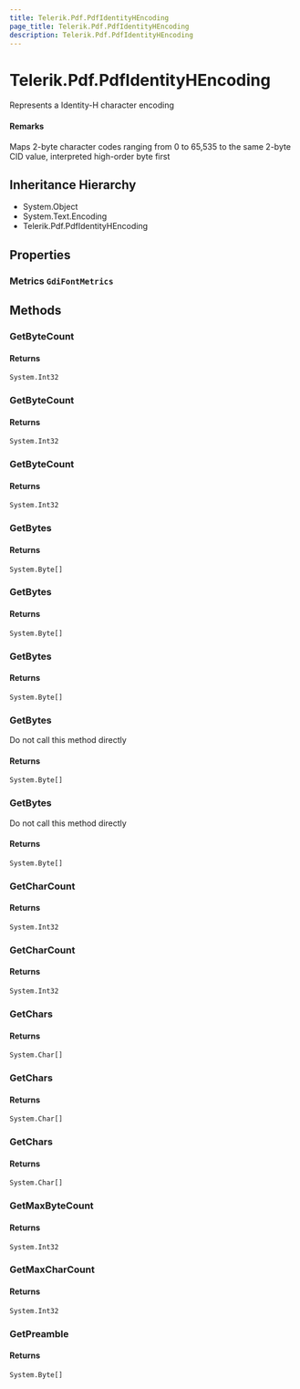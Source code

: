```yaml
---
title: Telerik.Pdf.PdfIdentityHEncoding
page_title: Telerik.Pdf.PdfIdentityHEncoding
description: Telerik.Pdf.PdfIdentityHEncoding
---
```


# Telerik.Pdf.PdfIdentityHEncoding

Represents a Identity-H character encoding

#### Remarks
Maps 2-byte character codes ranging from 0 to 65,535 to 
                the same 2-byte CID value, interpreted high-order byte first

## Inheritance Hierarchy

* System.Object
* System.Text.Encoding
* Telerik.Pdf.PdfIdentityHEncoding

## Properties

###  Metrics `GdiFontMetrics`

## Methods

###  GetByteCount

#### Returns

`System.Int32` 

###  GetByteCount

#### Returns

`System.Int32` 

###  GetByteCount

#### Returns

`System.Int32` 

###  GetBytes

#### Returns

`System.Byte[]` 

###  GetBytes

#### Returns

`System.Byte[]` 

###  GetBytes

#### Returns

`System.Byte[]` 

###  GetBytes

Do not call this method directly

#### Returns

`System.Byte[]` 

###  GetBytes

Do not call this method directly

#### Returns

`System.Byte[]` 

###  GetCharCount

#### Returns

`System.Int32` 

###  GetCharCount

#### Returns

`System.Int32` 

###  GetChars

#### Returns

`System.Char[]` 

###  GetChars

#### Returns

`System.Char[]` 

###  GetChars

#### Returns

`System.Char[]` 

###  GetMaxByteCount

#### Returns

`System.Int32` 

###  GetMaxCharCount

#### Returns

`System.Int32` 

###  GetPreamble

#### Returns

`System.Byte[]` 


